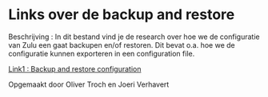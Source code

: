 # Links over de backup and restore

Beschrijving : In dit bestand vind je de research over hoe we de configuratie van Zulu een gaat backupen en/of restoren. Dit bevat o.a. hoe we de configuratie kunnen exporteren in een configuration file. 

[Link1 : Backup and restore configuration](https://turbofuture.com/computers/How-to-Backup-and-Restore-Configurations-in-pfSense)


Opgemaakt door Oliver Troch en Joeri Verhavert